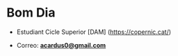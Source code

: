 <h1>Bom Dia</h1>

- Estudiant Cicle Superior [DAM] (https://copernic.cat/)

- Correo: **acardus0@gmail.com**
